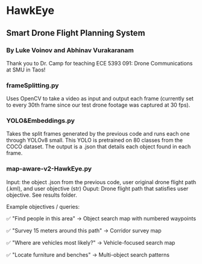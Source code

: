 # HawkEye 
## Smart Drone Flight Planning System
### By Luke Voinov and Abhinav Vurakaranam

Thank you to Dr. Camp for teaching ECE 5393 091: Drone Communications at SMU in Taos!


### frameSplitting.py
Uses OpenCV to take a video as input and output each frame (currently set to every 30th frame since our test drone footage was captured at 30 fps).

### YOLO&Embeddings.py
Takes the split frames generated by the previous code and runs each one through YOLOv8 small. This YOLO is pretrained on 80 classes from the COCO dataset.
The output is a .json that details each object found in each frame.

### map-aware-v2-HawkEye.py
Input: the object .json from the previous code, user original drone flight path (.kml), and user objective (str)
Ouput: Drone flight path that satisfies user objective. See results folder.

Example objectives / queries:

✅ "Find people in this area" → Object search map with numbered waypoints

✅ "Survey 15 meters around this path" → Corridor survey map

✅ "Where are vehicles most likely?" → Vehicle-focused search map

✅ "Locate furniture and benches" → Multi-object search patterns
